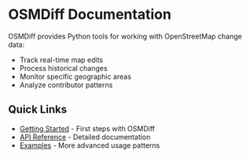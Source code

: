 # OSMDiff Documentation

OSMDiff provides Python tools for working with OpenStreetMap change data:

- Track real-time map edits
- Process historical changes
- Monitor specific geographic areas
- Analyze contributor patterns

## Quick Links

- [Getting Started](/getting-started) - First steps with OSMDiff
- [API Reference](/api/augmenteddiff) - Detailed documentation
- [Examples](/examples) - More advanced usage patterns
